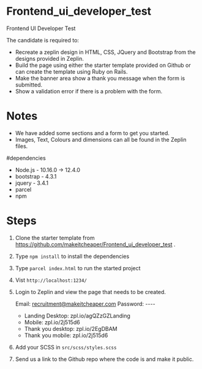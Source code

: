 # Frontend_ui_developer_test
Frontend UI Developer Test

The candidate is required to:
- Recreate a zeplin design in HTML, CSS, JQuery and Bootstrap from the designs provided in Zeplin.
- Build the page using either the starter template provided on Github or can create the template using Ruby on Rails.
- Make the banner area show a thank you message when the form is submitted.
- Show a validation error if there is a problem with the form.

# Notes
- We have added some sections and a form to get you started.
- Images, Text, Colours and dimensions can all be found in the Zeplin files.

#dependencies

- Node.js - 10.16.0 -> 12.4.0
- bootstrap - 4.3.1
- jquery - 3.4.1
- parcel
- npm

# Steps

1. Clone the starter template from https://github.com/makeitcheaper/Frontend_ui_developer_test .
2. Type `npm install` to install the dependencies
3. Type `parcel index.html` to run the started project
4. Vist `http://localhost:1234/`
5. Login to Zeplin and view the page that needs to be created.

    Email: recruitment@makeitcheaper.com
    Password: ----

    - Landing Desktop: zpl.io/agQZzGZLanding
    - Mobile: zpl.io/2j515d6
    - Thank you desktop: zpl.io/2EgDBAM
    - Thank you mobile: zpl.io/2j515d6

6. Add your SCSS in `src/scss/styles.scss`
7. Send us a link to the Github repo where the code is and make it public.
